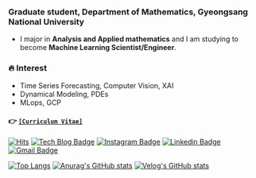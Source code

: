 ### Graduate student, Department of Mathematics, Gyeongsang National University
- I major in **Analysis and Applied mathematics** and I am studying to become **Machine Learning Scientist/Engineer**.

### 🔥 Interest
- Time Series Forecasting, Computer Vision, XAI
- Dynamical Modeling, PDEs
- MLops, GCP

#### 👉 [`[Curriculum Vitae]`](https://drive.google.com/file/d/1SJjzMHfwaK5BwJ8_aEB0YEMKZMBaomWg/view?usp=sharing)

<!-- [![Tech Blog Badge](http://img.shields.io/badge/-Tech%20blog-black?style=flat-square&logo=github&link=https://standing-o.github.io/)](https://standing-o.github.io/)  -->
[![Hits](https://hits.seeyoufarm.com/api/count/incr/badge.svg?url=https%3A%2F%2Fgithub.com%2Fstanding-o)](https://hits.seeyoufarm.com) 
[![Tech Blog Badge](http://img.shields.io/badge/-Tech%20blog-black?style=flat-square&logo=github&link=https://standing-o.github.io)](https://standing-o.github.io) 
[![Instagram Badge](https://img.shields.io/badge/-Instagram-dd2a7b?style=flat-square&logo=instagram&logoColor=white&link=https://www.instagram.com/grim_540/)](https://www.instagram.com/grim_540/) 
[![Linkedin Badge](https://img.shields.io/badge/-LinkedIn-blue?style=flat-square&logo=Linkedin&logoColor=white&link=https://www.linkedin.com/in/seoyoung-oh-309a24200/)](https://www.linkedin.com/in/seoyoung-oh-309a24200/) 
[![Gmail Badge](https://img.shields.io/badge/-Gmail-d14836?style=flat-square&logo=Gmail&logoColor=white&link=mailto:osyoung540@gmail.com)](mailto:osyoung540@gmail.com)
</div>

[![Top Langs](https://github-readme-stats.vercel.app/api/top-langs/?username=standing-o)](https://github.com/standing-o/github-readme-stats)
[![Anurag's GitHub stats](https://github-readme-stats.vercel.app/api?username=standing-o)](https://github.com/standing-o/github-readme-stats)
[![Velog's GitHub stats](https://velog-readme-stats.vercel.app/api?name=standing-o)]([벨로그링크](https://velog.io/@standing-o))
